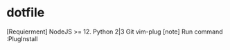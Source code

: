 # dotfile
[Requierment]
  NodeJS >= 12.
  Python 2|3
  Git
  vim-plug
 [note]
 Run command :PlugInstall
